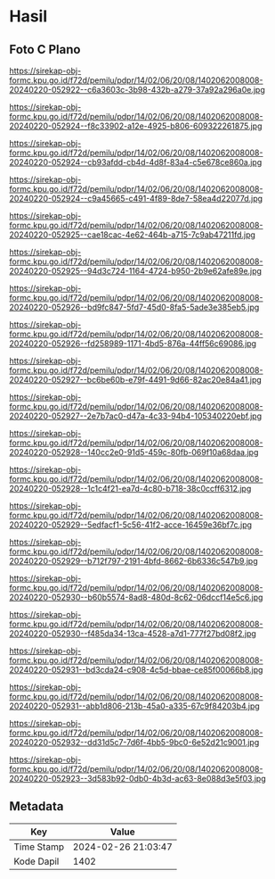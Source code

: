 # Hasil

## Foto C Plano

https://sirekap-obj-formc.kpu.go.id/f72d/pemilu/pdpr/14/02/06/20/08/1402062008008-20240220-052922--c6a3603c-3b98-432b-a279-37a92a296a0e.jpg

https://sirekap-obj-formc.kpu.go.id/f72d/pemilu/pdpr/14/02/06/20/08/1402062008008-20240220-052924--f8c33902-a12e-4925-b806-609322261875.jpg

https://sirekap-obj-formc.kpu.go.id/f72d/pemilu/pdpr/14/02/06/20/08/1402062008008-20240220-052924--cb93afdd-cb4d-4d8f-83a4-c5e678ce860a.jpg

https://sirekap-obj-formc.kpu.go.id/f72d/pemilu/pdpr/14/02/06/20/08/1402062008008-20240220-052924--c9a45665-c491-4f89-8de7-58ea4d22077d.jpg

https://sirekap-obj-formc.kpu.go.id/f72d/pemilu/pdpr/14/02/06/20/08/1402062008008-20240220-052925--cae18cac-4e62-464b-a715-7c9ab47211fd.jpg

https://sirekap-obj-formc.kpu.go.id/f72d/pemilu/pdpr/14/02/06/20/08/1402062008008-20240220-052925--94d3c724-1164-4724-b950-2b9e62afe89e.jpg

https://sirekap-obj-formc.kpu.go.id/f72d/pemilu/pdpr/14/02/06/20/08/1402062008008-20240220-052926--bd9fc847-5fd7-45d0-8fa5-5ade3e385eb5.jpg

https://sirekap-obj-formc.kpu.go.id/f72d/pemilu/pdpr/14/02/06/20/08/1402062008008-20240220-052926--fd258989-1171-4bd5-876a-44ff56c69086.jpg

https://sirekap-obj-formc.kpu.go.id/f72d/pemilu/pdpr/14/02/06/20/08/1402062008008-20240220-052927--bc6be60b-e79f-4491-9d66-82ac20e84a41.jpg

https://sirekap-obj-formc.kpu.go.id/f72d/pemilu/pdpr/14/02/06/20/08/1402062008008-20240220-052927--2e7b7ac0-d47a-4c33-94b4-105340220ebf.jpg

https://sirekap-obj-formc.kpu.go.id/f72d/pemilu/pdpr/14/02/06/20/08/1402062008008-20240220-052928--140cc2e0-91d5-459c-80fb-069f10a68daa.jpg

https://sirekap-obj-formc.kpu.go.id/f72d/pemilu/pdpr/14/02/06/20/08/1402062008008-20240220-052928--1c1c4f21-ea7d-4c80-b718-38c0ccff6312.jpg

https://sirekap-obj-formc.kpu.go.id/f72d/pemilu/pdpr/14/02/06/20/08/1402062008008-20240220-052929--5edfacf1-5c56-41f2-acce-16459e36bf7c.jpg

https://sirekap-obj-formc.kpu.go.id/f72d/pemilu/pdpr/14/02/06/20/08/1402062008008-20240220-052929--b712f797-2191-4bfd-8662-6b6336c547b9.jpg

https://sirekap-obj-formc.kpu.go.id/f72d/pemilu/pdpr/14/02/06/20/08/1402062008008-20240220-052930--b60b5574-8ad8-480d-8c62-06dccf14e5c6.jpg

https://sirekap-obj-formc.kpu.go.id/f72d/pemilu/pdpr/14/02/06/20/08/1402062008008-20240220-052930--f485da34-13ca-4528-a7d1-777f27bd08f2.jpg

https://sirekap-obj-formc.kpu.go.id/f72d/pemilu/pdpr/14/02/06/20/08/1402062008008-20240220-052931--bd3cda24-c908-4c5d-bbae-ce85f00066b8.jpg

https://sirekap-obj-formc.kpu.go.id/f72d/pemilu/pdpr/14/02/06/20/08/1402062008008-20240220-052931--abb1d806-213b-45a0-a335-67c9f84203b4.jpg

https://sirekap-obj-formc.kpu.go.id/f72d/pemilu/pdpr/14/02/06/20/08/1402062008008-20240220-052932--dd31d5c7-7d6f-4bb5-9bc0-6e52d21c9001.jpg

https://sirekap-obj-formc.kpu.go.id/f72d/pemilu/pdpr/14/02/06/20/08/1402062008008-20240220-052923--3d583b92-0db0-4b3d-ac63-8e088d3e5f03.jpg


## Metadata

| Key        | Value               |
| ---------- | ------------------- |
| Time Stamp | 2024-02-26 21:03:47 |
| Kode Dapil | 1402                |



